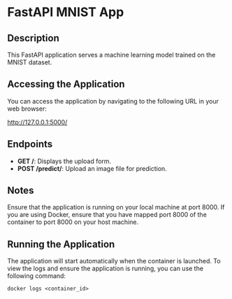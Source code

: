 # FastAPI MNIST App

## Description
This FastAPI application serves a machine learning model trained on the MNIST dataset. 

## Accessing the Application
You can access the application by navigating to the following URL in your web browser:

http://127.0.0.1:5000/

## Endpoints
- **GET /**: Displays the upload form.
- **POST /predict/**: Upload an image file for prediction.

## Notes
Ensure that the application is running on your local machine at port 8000. If you are using Docker, ensure that you have mapped port 8000 of the container to port 8000 on your host machine.

## Running the Application
The application will start automatically when the container is launched. To view the logs and ensure the application is running, you can use the following command:

    docker logs <container_id>
